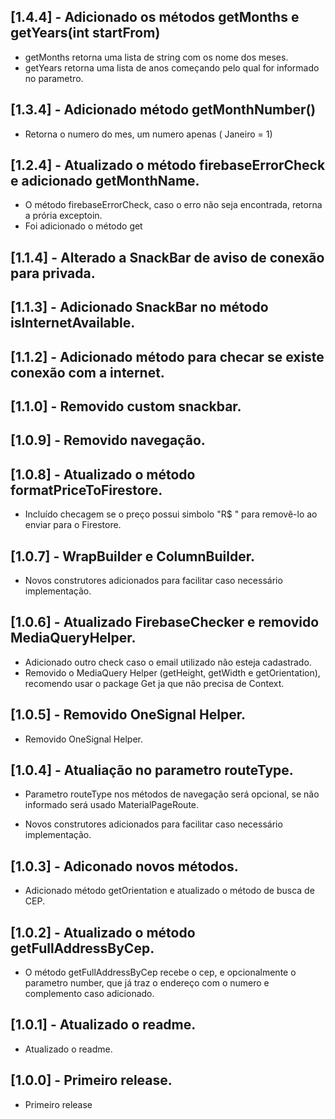 ## [1.4.4] - Adicionado os métodos getMonths e getYears(int startFrom)

* getMonths retorna uma lista de string com os nome dos meses.
* getYears retorna uma lista de anos começando pelo qual for informado no parametro.

## [1.3.4] - Adicionado método getMonthNumber()

* Retorna o numero do mes, um numero apenas ( Janeiro = 1)

## [1.2.4] - Atualizado o método firebaseErrorCheck e adicionado getMonthName.

* O método firebaseErrorCheck, caso o erro não seja encontrada, retorna a prória exceptoin.
* Foi adicionado o método get

## [1.1.4] - Alterado a SnackBar de aviso de conexão para privada.

## [1.1.3] - Adicionado SnackBar no método isInternetAvailable.

## [1.1.2] - Adicionado método para checar se existe conexão com a internet.

## [1.1.0] - Removido custom snackbar.

## [1.0.9] - Removido navegação.

## [1.0.8] - Atualizado o método formatPriceToFirestore.

* Incluído checagem se o preço possui simbolo "R$ " para removê-lo ao enviar para o Firestore.

## [1.0.7] - WrapBuilder e ColumnBuilder.

* Novos construtores adicionados para facilitar caso necessário implementação.

## [1.0.6] - Atualizado FirebaseChecker e removido MediaQueryHelper.

* Adicionado outro check caso o email utilizado não esteja cadastrado.
* Removido o MediaQuery Helper (getHeight, getWidth e getOrientation), recomendo usar o package Get ja que não precisa de Context.

## [1.0.5] - Removido OneSignal Helper.

* Removido OneSignal Helper.

## [1.0.4] - Atualiação no parametro routeType.

* Parametro routeType nos métodos de navegação será opcional, se não informado será usado MaterialPageRoute.

* Novos construtores adicionados para facilitar caso necessário implementação.

## [1.0.3] - Adiconado novos métodos.

* Adicionado método getOrientation e atualizado o método de busca de CEP.

## [1.0.2] - Atualizado o método getFullAddressByCep.

* O método getFullAddressByCep recebe o cep, e opcionalmente o parametro number, que já traz o endereço com o numero e complemento caso adicionado.

## [1.0.1] - Atualizado o readme.

* Atualizado o readme.

## [1.0.0] - Primeiro release.

* Primeiro release
